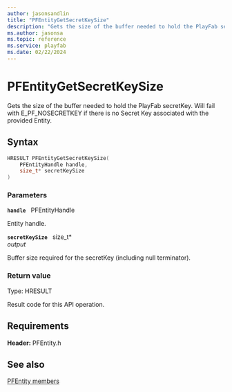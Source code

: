 ```yaml
---
author: jasonsandlin
title: "PFEntityGetSecretKeySize"
description: "Gets the size of the buffer needed to hold the PlayFab secretKey. Will fail with E_PF_NOSECRETKEY if there is no Secret Key associated with the provided Entity."
ms.author: jasonsa
ms.topic: reference
ms.service: playfab
ms.date: 02/22/2024
---
```


# PFEntityGetSecretKeySize  

Gets the size of the buffer needed to hold the PlayFab secretKey. Will fail with E_PF_NOSECRETKEY if there is no Secret Key associated with the provided Entity.  

## Syntax  
  
```cpp
HRESULT PFEntityGetSecretKeySize(  
    PFEntityHandle handle,  
    size_t* secretKeySize  
)  
```  
  
### Parameters  
  
**`handle`** &nbsp; PFEntityHandle  
  
Entity handle.  
  
**`secretKeySize`** &nbsp; size_t*  
*output*  
  
Buffer size required for the secretKey (including null terminator).  
  
  
### Return value
Type: HRESULT
  
Result code for this API operation.
  
  
## Requirements  
  
**Header:** PFEntity.h
  
## See also  
[PFEntity members](../pfentity_members.md)  

  
  

